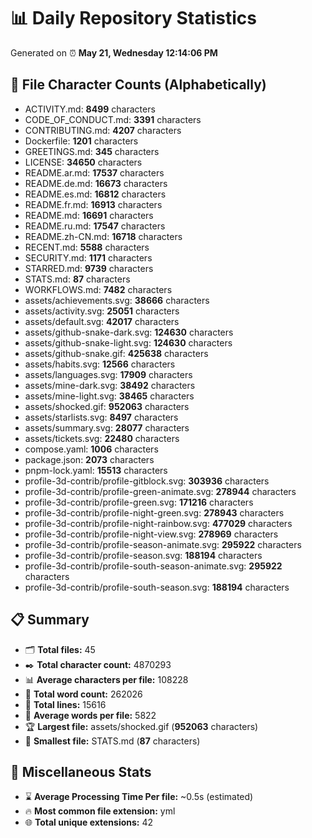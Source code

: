 # 📊 Daily Repository Statistics
Generated on ⏰ **May 21, Wednesday 12:14:06 PM**

## 📂 File Character Counts (Alphabetically)
- ACTIVITY.md: **8499** characters
- CODE_OF_CONDUCT.md: **3391** characters
- CONTRIBUTING.md: **4207** characters
- Dockerfile: **1201** characters
- GREETINGS.md: **345** characters
- LICENSE: **34650** characters
- README.ar.md: **17537** characters
- README.de.md: **16673** characters
- README.es.md: **16812** characters
- README.fr.md: **16913** characters
- README.md: **16691** characters
- README.ru.md: **17547** characters
- README.zh-CN.md: **16718** characters
- RECENT.md: **5588** characters
- SECURITY.md: **1171** characters
- STARRED.md: **9739** characters
- STATS.md: **87** characters
- WORKFLOWS.md: **7482** characters
- assets/achievements.svg: **38666** characters
- assets/activity.svg: **25051** characters
- assets/default.svg: **42017** characters
- assets/github-snake-dark.svg: **124630** characters
- assets/github-snake-light.svg: **124630** characters
- assets/github-snake.gif: **425638** characters
- assets/habits.svg: **12566** characters
- assets/languages.svg: **17909** characters
- assets/mine-dark.svg: **38492** characters
- assets/mine-light.svg: **38465** characters
- assets/shocked.gif: **952063** characters
- assets/starlists.svg: **8497** characters
- assets/summary.svg: **28077** characters
- assets/tickets.svg: **22480** characters
- compose.yaml: **1006** characters
- package.json: **2073** characters
- pnpm-lock.yaml: **15513** characters
- profile-3d-contrib/profile-gitblock.svg: **303936** characters
- profile-3d-contrib/profile-green-animate.svg: **278944** characters
- profile-3d-contrib/profile-green.svg: **171216** characters
- profile-3d-contrib/profile-night-green.svg: **278943** characters
- profile-3d-contrib/profile-night-rainbow.svg: **477029** characters
- profile-3d-contrib/profile-night-view.svg: **278969** characters
- profile-3d-contrib/profile-season-animate.svg: **295922** characters
- profile-3d-contrib/profile-season.svg: **188194** characters
- profile-3d-contrib/profile-south-season-animate.svg: **295922** characters
- profile-3d-contrib/profile-south-season.svg: **188194** characters

## 📋 Summary
- 🗂️ **Total files:** 45
- ✒️ **Total character count:** 4870293
- 📊 **Average characters per file:** 108228
- 📝 **Total word count:** 262026
- 🧾 **Total lines:** 15616
- 📐 **Average words per file:** 5822
- 🏆 **Largest file:** assets/shocked.gif (**952063** characters)
- 🥉 **Smallest file:** STATS.md (**87** characters)

## 🌟 Miscellaneous Stats
- ⌛ **Average Processing Time Per file:** ~0.5s (estimated)
- 🔥 **Most common file extension:** yml
- 🌐 **Total unique extensions:** 42
